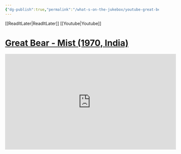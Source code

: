 ```yaml
---
{"dg-publish":true,"permalink":"/what-s-on-the-jukebox/youtube-great-bear-mist-1970-india/"}
---
```


[[ReadItLater\|ReadItLater]] [[Youtube\|Youtube]]


# [Great Bear - Mist (1970, India)](https://www.youtube.com/watch?v=k8BgOrIpgow)

<iframe width="560" height="315" src="https://www.youtube-nocookie.com/embed/k8BgOrIpgow" title="YouTube video player" frameborder="0" allow="accelerometer; autoplay; clipboard-write; encrypted-media; gyroscope; picture-in-picture" allowfullscreen></iframe>